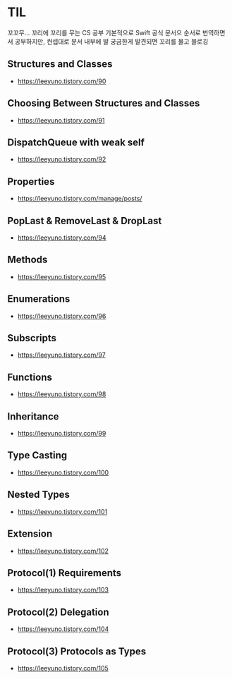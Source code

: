 # TIL

꼬꼬무... 꼬리에 꼬리를 무는 CS 공부
기본적으로 Swift 공식 문서으 순서로 번역하면서 공부하지만, 컨셉대로 문서 내부에 발 궁금한게 발견되면 꼬리를 물고 블로깅

## Structures and Classes
- https://leeyuno.tistory.com/90

## Choosing Between Structures and Classes
- https://leeyuno.tistory.com/91

## DispatchQueue with weak self
- https://leeyuno.tistory.com/92

## Properties
- https://leeyuno.tistory.com/manage/posts/

## PopLast & RemoveLast & DropLast
- https://leeyuno.tistory.com/94

## Methods
- https://leeyuno.tistory.com/95

## Enumerations
- https://leeyuno.tistory.com/96

## Subscripts
- https://leeyuno.tistory.com/97

## Functions
- https://leeyuno.tistory.com/98

## Inheritance
- https://leeyuno.tistory.com/99

## Type Casting
- https://leeyuno.tistory.com/100

## Nested Types
- https://leeyuno.tistory.com/101

## Extension
- https://leeyuno.tistory.com/102

## Protocol(1) Requirements
- https://leeyuno.tistory.com/103

## Protocol(2) Delegation
- https://leeyuno.tistory.com/104

## Protocol(3) Protocols as Types
- https://leeyuno.tistory.com/105
